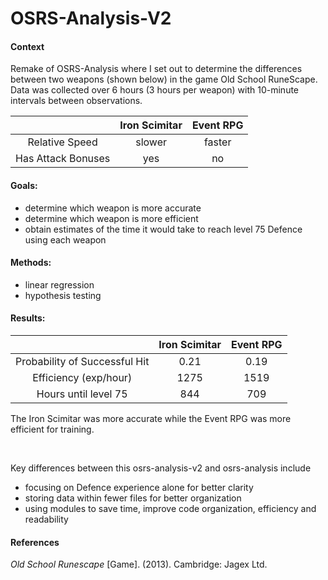 # OSRS-Analysis-V2
#### Context
Remake of OSRS-Analysis where I set out to determine the differences between two weapons (shown below) in the game Old School RuneScape.
Data was collected over 6 hours (3 hours per weapon) with 10-minute intervals between observations.

|                    | Iron Scimitar | Event RPG |
|        :-:         |      :-:      |    :-:    |
|   Relative Speed   |     slower    |   faster  |
| Has Attack Bonuses |      yes      |     no    |

#### Goals:
- determine which weapon is more accurate
- determine which weapon is more efficient
- obtain estimates of the time it would take to reach level 75 Defence using each weapon

#### Methods:
- linear regression
- hypothesis testing

#### Results:
|                               | Iron Scimitar | Event RPG |
|            :-:                |      :-:      |    :-:    |
| Probability of Successful Hit |     0.21      |   0.19    |
|      Efficiency (exp/hour)    |     1275      |   1519    |
|     Hours until level 75      |      844      |    709    |

The Iron Scimitar was more accurate while the Event RPG was more efficient for training.

<br>

Key differences between this osrs-analysis-v2 and osrs-analysis include
- focusing on Defence experience alone for better clarity
- storing data within fewer files for better organization
- using modules to save time, improve code organization, efficiency and readability

#### References
*Old School Runescape* [Game]. (2013). Cambridge: Jagex Ltd.
